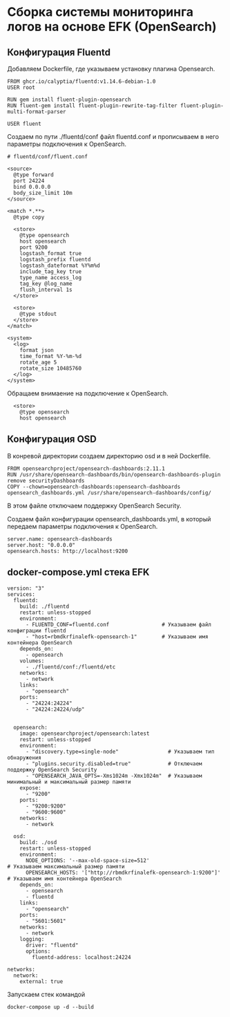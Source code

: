 # Сборка системы мониторинга логов на основе EFK (OpenSearch)

## Конфигурация Fluentd

Добавляем Dockerfile, где указываем установку плагина Opensearch. 

```
FROM ghcr.io/calyptia/fluentd:v1.14.6-debian-1.0
USER root

RUN gem install fluent-plugin-opensearch
RUN fluent-gem install fluent-plugin-rewrite-tag-filter fluent-plugin-multi-format-parser

USER fluent
```


Создаем по пути ./fluentd/conf файл fluentd.conf и прописываем в него параметры подключения к OpenSearch.

```
# fluentd/conf/fluent.conf

<source>
  @type forward
  port 24224
  bind 0.0.0.0
  body_size_limit 10m
</source>

<match *.**>
  @type copy

  <store>
    @type opensearch
    host opensearch
    port 9200
    logstash_format true
    logstash_prefix fluentd
    logstash_dateformat %Y%m%d
    include_tag_key true
    type_name access_log
    tag_key @log_name
    flush_interval 1s
  </store>

  <store>
    @type stdout
  </store>
</match>

<system>
  <log>
    format json
    time_format %Y-%m-%d
    rotate_age 5
    rotate_size 10485760
  </log>
</system>
```

Обращаем внимаение на подключение к OpenSearch.

```
  <store>
    @type opensearch
    host opensearch
```


## Конфигурация OSD

В конревой директории создаем директорию osd и в ней Dockerfile.

```
FROM opensearchproject/opensearch-dashboards:2.11.1
RUN /usr/share/opensearch-dashboards/bin/opensearch-dashboards-plugin remove securityDashboards
COPY --chown=opensearch-dashboards:opensearch-dashboards opensearch_dashboards.yml /usr/share/opensearch-dashboards/config/
```
В этом файле отключаем поддержку OpenSearch Security.


Создаем файл конфигурации opensearch_dashboards.yml, в который передаем параметры подключения к OpenSearch.

```
server.name: opensearch-dashboards
server.host: "0.0.0.0"
opensearch.hosts: http://localhost:9200
```


## docker-compose.yml стека EFK

```
version: "3"
services:
  fluentd:
    build: ./fluentd
    restart: unless-stopped
    environment:
      - FLUENTD_CONF=fluentd.conf                 # Указываем файл конфиграции fluentd
      - "host=rbmdkrfinalefk-opensearch-1"        # Указываем имя контейнера OpenSearch
    depends_on:
      - opensearch
    volumes:
      - ./fluentd/conf:/fluentd/etc
    networks:
      - network
    links:
      - "opensearch"
    ports:
      - "24224:24224"
      - "24224:24224/udp"


  opensearch:
    image: opensearchproject/opensearch:latest
    restart: unless-stopped
    environment:
      - "discovery.type=single-node"                # Указываем тип обнаружения
      - "plugins.security.disabled=true"            # Отключаем поддержку OpenSearch Security
      - "OPENSEARCH_JAVA_OPTS=-Xms1024m -Xmx1024m"  # Указываем минимальный и максимальный размер памяти
    expose:
      - "9200"
    ports:
      - "9200:9200"
      - "9600:9600"
    networks:
      - network

  osd:
    build: ./osd
    restart: unless-stopped
    environment:
      NODE_OPTIONS: '--max-old-space-size=512'                          # Указываем максимальный размер памяти
      OPENSEARCH_HOSTS: '["http://rbmdkrfinalefk-opensearch-1:9200"]'   # Указываем имя контейнера OpenSearch
    depends_on:
      - opensearch
      - fluentd
    links:
      - "opensearch"
    ports:
      - "5601:5601"
    networks:
      - network
    logging:
      driver: "fluentd"
      options:
        fluentd-address: localhost:24224

networks:
  network:
    external: true
```

Запускаем стек командой 

```
docker-compose up -d --build
```